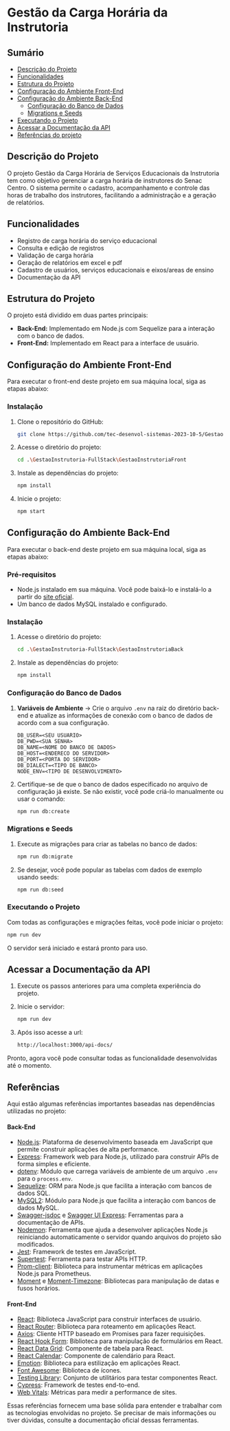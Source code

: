 # Gestão da Carga Horária da Instrutoria

## Sumário
- [Descrição do Projeto](#descrição-do-projeto)
- [Funcionalidades](#funcionalidades)
- [Estrutura do Projeto](#estrutura-do-projeto)
- [Configuração do Ambiente Front-End](#configuração-do-ambiente-front-end)
- [Configuração do Ambiente Back-End](#configuração-do-ambiente-back-end)
    - [Configuração do Banco de Dados](#configuração-do-banco-de-dados)
    - [Migrations e Seeds](#migrations-e-seeds)
- [Executando o Projeto](#executando-o-projeto)
- [Acessar a Documentação da API](#acessar-a-documentação-da-api)
- [Referências do projeto](#referências)

## Descrição do Projeto

O projeto Gestão da Carga Horária de Serviços Educacionais da Instrutoria tem como objetivo gerenciar a carga horária de instrutores do Senac Centro. O sistema permite o cadastro, acompanhamento e controle das horas de trabalho dos instrutores, facilitando a administração e a geração de relatórios.

## Funcionalidades

- Registro de carga horária do serviço educacional
- Consulta e edição de registros
- Validação de carga horária
- Geração de relatórios em excel e pdf
- Cadastro de usuários, serviços educacionais e eixos/areas de ensino
- Documentação da API

## Estrutura do Projeto

O projeto está dividido em duas partes principais:
- **Back-End:** Implementado em Node.js com Sequelize para a interação com o banco de dados.
- **Front-End:** Implementado em React para a interface de usuário.

## Configuração do Ambiente Front-End

Para executar o front-end deste projeto em sua máquina local, siga as etapas abaixo:

### Instalação

1. Clone o repositório do GitHub:

    ```bash
    git clone https://github.com/tec-desenvol-sistemas-2023-10-5/GestaoInstrutoria-FullStack.git
    ```

2. Acesse o diretório do projeto:
    ```bash
    cd .\GestaoInstrutoria-FullStack\GestaoInstrutoriaFront
    ```
3. Instale as dependências do projeto:
    ```bash
    npm install
    ```
4. Inicie o projeto:
    ```bash
    npm start
    ```

## Configuração do Ambiente Back-End

Para executar o back-end deste projeto em sua máquina local, siga as etapas abaixo:

### Pré-requisitos

- Node.js instalado em sua máquina. Você pode baixá-lo e instalá-lo a partir do [site oficial](https://nodejs.org/).
- Um banco de dados MySQL instalado e configurado.

### Instalação

1. Acesse o diretório do projeto:

    ```bash
    cd .\GestaoInstrutoria-FullStack\GestaoInstrutoriaBack
    ```

2. Instale as dependências do projeto:

    ```bash
    npm install
    ```

### Configuração do Banco de Dados

1. **Variáveis de Ambiente** -> Crie o arquivo `.env` na raiz do diretório back-end e atualize as informações de conexão com o banco de dados de acordo com a sua configuração.

    ```env
    DB_USER=<SEU USUARIO>
    DB_PWD=<SUA SENHA>
    DB_NAME=<NOME DO BANCO DE DADOS>
    DB_HOST=<ENDERECO DO SERVIDOR>
    DB_PORT=<PORTA DO SERVIDOR>
    DB_DIALECT=<TIPO DE BANCO>
    NODE_ENV=<TIPO DE DESENVOLVIMENTO>
    ```

2. Certifique-se de que o banco de dados especificado no arquivo de configuração já existe. Se não existir, você pode criá-lo manualmente ou usar o comando:

    ```bash
    npm run db:create
    ```

### Migrations e Seeds

1. Execute as migrações para criar as tabelas no banco de dados:

    ```bash
    npm run db:migrate
    ```

2. Se desejar, você pode popular as tabelas com dados de exemplo usando seeds:

    ```bash
    npm run db:seed
    ```

### Executando o Projeto

Com todas as configurações e migrações feitas, você pode iniciar o projeto:

```bash
npm run dev
```
O servidor será iniciado e estará pronto para uso.

## Acessar a Documentação da API
1. Execute os passos anteriores para uma completa experiência do projeto.

2. Inicie o servidor:
    ```bash
    npm run dev
    ```

3. Após isso acesse a url:
	```bash
 	http://localhost:3000/api-docs/
	```

Pronto, agora você pode consultar todas as funcionalidade desenvolvidas até o momento.


## Referências

Aqui estão algumas referências importantes baseadas nas dependências utilizadas no projeto:

#### Back-End

- [Node.js](https://nodejs.org/): Plataforma de desenvolvimento baseada em JavaScript que permite construir aplicações de alta performance.
- [Express](https://expressjs.com/): Framework web para Node.js, utilizado para construir APIs de forma simples e eficiente.
- [dotenv](https://github.com/motdotla/dotenv): Módulo que carrega variáveis de ambiente de um arquivo `.env` para o `process.env`.
- [Sequelize](https://sequelize.org/): ORM para Node.js que facilita a interação com bancos de dados SQL.
- [MySQL2](https://github.com/sidorares/node-mysql2): Módulo para Node.js que facilita a interação com bancos de dados MySQL.
- [Swagger-jsdoc](https://github.com/Surnet/swagger-jsdoc) e [Swagger UI Express](https://github.com/scottie1984/swagger-ui-express): Ferramentas para a documentação de APIs.
- [Nodemon](https://nodemon.io/): Ferramenta que ajuda a desenvolver aplicações Node.js reiniciando automaticamente o servidor quando arquivos do projeto são modificados.
- [Jest](https://jestjs.io/): Framework de testes em JavaScript.
- [Supertest](https://github.com/visionmedia/supertest): Ferramenta para testar APIs HTTP.
- [Prom-client](https://github.com/siimon/prom-client): Biblioteca para instrumentar métricas em aplicações Node.js para Prometheus.
- [Moment](https://momentjs.com/) e [Moment-Timezone](http://momentjs.com/timezone/): Bibliotecas para manipulação de datas e fusos horários.

#### Front-End

- [React](https://reactjs.org/): Biblioteca JavaScript para construir interfaces de usuário.
- [React Router](https://reactrouter.com/): Biblioteca para roteamento em aplicações React.
- [Axios](https://axios-http.com/): Cliente HTTP baseado em Promises para fazer requisições.
- [React Hook Form](https://react-hook-form.com/): Biblioteca para manipulação de formulários em React.
- [React Data Grid](https://adazzle.github.io/react-data-grid/): Componente de tabela para React.
- [React Calendar](https://github.com/wojtekmaj/react-calendar): Componente de calendário para React.
- [Emotion](https://emotion.sh/docs/introduction): Biblioteca para estilização em aplicações React.
- [Font Awesome](https://fontawesome.com/): Biblioteca de ícones.
- [Testing Library](https://testing-library.com/): Conjunto de utilitários para testar componentes React.
- [Cypress](https://www.cypress.io/): Framework de testes end-to-end.
- [Web Vitals](https://web.dev/vitals/): Métricas para medir a performance de sites.

Essas referências fornecem uma base sólida para entender e trabalhar com as tecnologias envolvidas no projeto. Se precisar de mais informações ou tiver dúvidas, consulte a documentação oficial dessas ferramentas.

